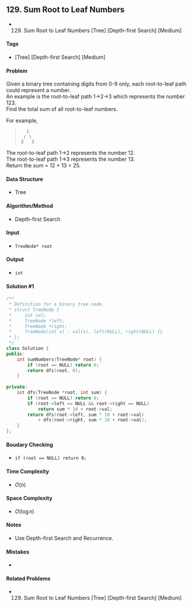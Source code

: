 ## 129. Sum Root to Leaf Numbers
- 129. Sum Root to Leaf Numbers [Tree] [Depth-first Search] [Medium]

#### Tags
- [Tree] [Depth-first Search] [Medium]

#### Problem
Given a binary tree containing digits from 0-9 only, each root-to-leaf path could represent a number.  
An example is the root-to-leaf path 1->2->3 which represents the number 123.  
Find the total sum of all root-to-leaf numbers.

For example,
>       1
>      / \
>     2   3

The root-to-leaf path 1->2 represents the number 12.  
The root-to-leaf path 1->3 represents the number 13.  
Return the sum = 12 + 13 = 25.

#### Data Structure
- Tree

#### Algorithm/Method
- Depth-first Search

#### Input
- `TreeNode* root`

#### Output
- `int`

#### Solution #1
``` C++
/**
 * Definition for a binary tree node.
 * struct TreeNode {
 *     int val;
 *     TreeNode *left;
 *     TreeNode *right;
 *     TreeNode(int x) : val(x), left(NULL), right(NULL) {}
 * };
 */
class Solution {
public:
    int sumNumbers(TreeNode* root) {
        if (root == NULL) return 0;
        return dfs(root, 0);
    }
    
private:
    int dfs(TreeNode *root, int sum) {
        if (root == NULL) return 0;
        if (root->left == NULL && root->right == NULL)
            return sum * 10 + root->val;
        return dfs(root->left, sum * 10 + root->val)
            + dfs(root->right, sum * 10 + root->val);
    }
};
```

#### Boudary Checking
- `if (root == NULL) return 0;`

#### Time Complexity
- $O(n)$

#### Space Complexity
- $O(\log n)$

#### Notes
- Use Depth-first Search and Recurrence.

#### Mistakes
- 

#### Related Problems
- 129. Sum Root to Leaf Numbers [Tree] [Depth-first Search] [Medium]
